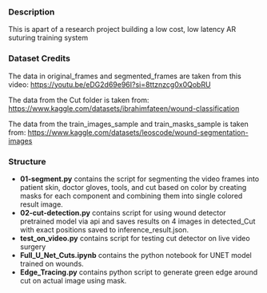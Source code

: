 ### Description 
This is apart of a research project building a low cost, low latency AR suturing training system

### Dataset Credits
The data in original_frames and segmented_frames are taken from this video: https://youtu.be/eDG2d69e96I?si=8ttznzcg0x0QobRU

The data from the Cut folder is taken from: https://www.kaggle.com/datasets/ibrahimfateen/wound-classification

The data from the train_images_sample and train_masks_sample is taken from: https://www.kaggle.com/datasets/leoscode/wound-segmentation-images 

### Structure
- **01-segment.py** contains the script for segmenting the video frames into patient skin, doctor gloves, tools, and cut based on color by creating masks for each component and combining them into single colored result image.
- **02-cut-detection.py** contains script for using wound detector pretrained model via api and saves results on 4 images in detected_Cut with exact positions saved to inference_result.json.
- **test_on_video.py** contains script for testing cut detector on live video surgery
- **Full_U_Net_Cuts.ipynb** contains the python notebook for UNET model trained on wounds.
- **Edge_Tracing.py** contains python script to generate green edge around cut on actual image using mask.